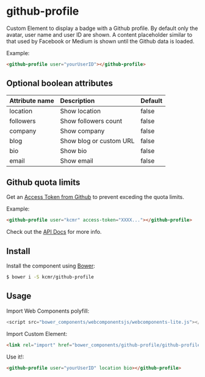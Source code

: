 # github-profile

Custom Element to display a badge with a Github profile.
By default only the avatar, user name and user ID are shown. A content placeholder
similar to that used by Facebook or Medium is shown until the Github data is loaded.

Example:
```html
<github-profile user="yourUserID"></github-profile>
```

## Optional boolean attributes
Attribute name | Description | Default
:-- | :-- | :--
location | Show location | false
followers | Show followers count | false
company | Show company | false
blog | Show blog or custom URL | false
bio | Show bio | false
email | Show email | false

## Github quota limits

Get an [Access Token from Github](https://developer.github.com/v3/auth/#basic-authentication) to prevent exceding the quota limits.

Example:
```html
<github-profile user="kcmr" access-token="XXXX..."></github-profile>
```

Check out the [API Docs]() for more info.

## Install

Install the component using [Bower](http://bower.io/):

```bash
$ bower i -S kcmr/github-profile
```

## Usage

Import Web Components polyfill:

```js
<script src="bower_components/webcomponentsjs/webcomponents-lite.js"></script>
```

Import Custom Element:

```html
<link rel="import" href="bower_components/github-profile/github-profile.html">
```

Use it!:

```html
<github-profile user="yourUserID" location bio></github-profile>
```
